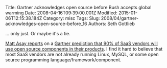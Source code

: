 Title: Gartner acknowledges open source before Bush accepts global warming
Date: 2008-04-16T09:39:00.001Z
Modified: 2015-01-06T12:15:38.184Z
Category: misc
Tags: 
Slug: 2008/04/gartner-acknowledges-open-source-before_16
Authors: Seth Gottlieb

... only just.  Or maybe it's a tie.  
  
[Matt Asay reports](http://www.cnet.com/8301-13505_1-9919052-16.html) on a [Gartner prediction that 90% of SaaS vendors will use open source components in their products](http://www.computerworlduk.com/toolbox/open-source/open-source-business/news/index.cfm?newsid=8532).  I find it hard to believe that most SaaS vendors are not already running Linux, MySQL, or some open source programming language/framework/component.   
  
